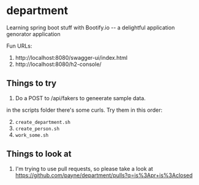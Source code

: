 # department

Learning spring boot stuff with Bootify.io -- a delightful application genorator application

Fun URLs: 

1. http://localhost:8080/swagger-ui/index.html
2. http://localhost:8080/h2-console/


## Things to try

1. Do a POST to /api/fakers to geneerate sample data.

in the scripts folder there's some curls.  Try them in this order:

2. `create_department.sh`
3. `create_person.sh`
4. `work_some.sh`

## Things to look at
1. I'm trying to use pull requests, so please take a look at https://github.com/payne/department/pulls?q=is%3Apr+is%3Aclosed


